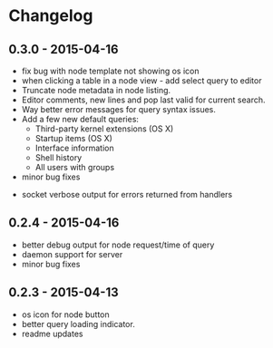 # Changelog

## 0.3.0 - 2015-04-16

  + fix bug with node template not showing os icon
  + when clicking a table in a node view - add select query to editor
  + Truncate node metadata in node listing.
  + Editor comments, new lines and pop last valid for current search.
  + Way better error messages for query syntax issues.
  + Add a few new default queries:
    * Third-party kernel extensions (OS X)
    * Startup items (OS X)
    * Interface information
    * Shell history
    * All users with groups
  + minor bug fixes

  - socket verbose output for errors returned from handlers

## 0.2.4 - 2015-04-16

  + better debug output for node request/time of query
  + daemon support for server
  + minor bug fixes

## 0.2.3 - 2015-04-13

  + os icon for node button
  + better query loading indicator.
  + readme updates
